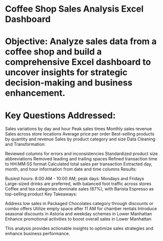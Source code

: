 # Coffee Shop Sales Analysis Excel Dashboard

# Objective: Analyze sales data from a coffee shop and build a comprehensive Excel dashboard to uncover insights for strategic decision-making and business enhancement.

# Key Questions Addressed:

Sales variations by day and hour
Peak sales times
Monthly sales revenue
Sales across store locations
Average price per order
Best-selling products by quantity and revenue
Sales by product category and size
Data Cleaning and Transformation:

Reviewed columns for errors and inconsistencies
Standardized product size abbreviations
Removed leading and trailing spaces
Refined transaction time to HH:MM:SS format
Calculated total sales per transaction
Extracted day, month, and hour information from date and time columns
Results:

Busiest hours: 8:00 AM - 10:00 AM; peak days: Mondays and Fridays
Large-sized drinks are preferred, with balanced foot traffic across stores
Coffee and tea categories dominate sales (67%), with Barista Espresso as top-selling product
Key Takeaways:

Address low sales in Packaged Chocolates category through discounts or combo offers
Utilize empty space after 11 AM for chamber rentals
Introduce seasonal discounts in Astoria and weekday schemes in Lower Manhattan
Enhance promotional activities to boost overall sales in Lower Manhattan

This analysis provides actionable insights to optimize sales strategies and enhance business performance.

